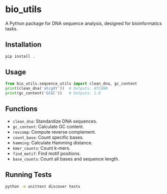 # bio_utils

A Python package for DNA sequence analysis, designed for bioinformatics tasks.

## Installation
```bash
pip install .
```

## Usage
```python
from bio_utils.sequence_utils import clean_dna, gc_content
print(clean_dna('atcgXY'))  # Outputs: ATCGNN
print(gc_content('GCGC'))   # Outputs: 1.0
```

## Functions
- `clean_dna`: Standardize DNA sequences.
- `gc_content`: Calculate GC content.
- `revcomp`: Compute reverse complement.
- `count_base`: Count specific bases.
- `hamming`: Calculate Hamming distance.
- `kmer_counts`: Count k-mers.
- `find_motif`: Find motif positions.
- `base_counts`: Count all bases and sequence length.

## Running Tests
```bash
python -m unittest discover tests
```
